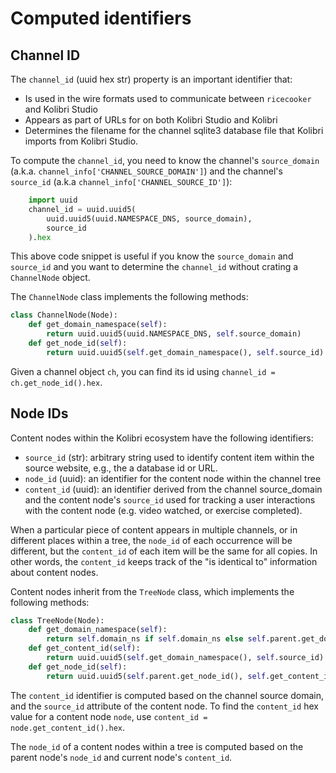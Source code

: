 Computed identifiers
====================

Channel ID
----------
The `channel_id` (uuid hex str) property is an important identifier that:
  - Is used in the wire formats used to communicate between `ricecooker` and Kolibri Studio
  - Appears as part of URLs for on both Kolibri Studio and Kolibri
  - Determines the filename for the channel sqlite3 database file that Kolibri imports
    from Kolibri Studio.

To compute the `channel_id`, you need to know the channel's `source_domain` (a.k.a. `channel_info['CHANNEL_SOURCE_DOMAIN']`)
and the channel's `source_id` (a.k.a `channel_info['CHANNEL_SOURCE_ID']`):

```python
    import uuid
    channel_id = uuid.uuid5(
        uuid.uuid5(uuid.NAMESPACE_DNS, source_domain),
        source_id
    ).hex
```

This above code snippet is useful if you know the `source_domain` and `source_id`
and you want to determine the `channel_id` without crating a `ChannelNode` object.

The `ChannelNode` class implements the following methods:

```python
class ChannelNode(Node):
    def get_domain_namespace(self):
        return uuid.uuid5(uuid.NAMESPACE_DNS, self.source_domain)
    def get_node_id(self):
        return uuid.uuid5(self.get_domain_namespace(), self.source_id)
```
Given a channel object `ch`, you can find its id using `channel_id = ch.get_node_id().hex`.



Node IDs
--------

Content nodes within the Kolibri ecosystem have the following identifiers:
  - `source_id` (str): arbitrary string used to identify content item within the
    source website, e.g., the a database id or URL.
  - `node_id` (uuid): an identifier for the content node within the channel tree
  - `content_id` (uuid): an identifier derived from the channel source_domain
    and the content node's `source_id` used for tracking a user interactions with
    the content node (e.g. video watched, or exercise completed).

When a particular piece of content appears in multiple channels, or in different 
places within a tree, the `node_id` of each occurrence will be different, but the
`content_id` of each item will be the same for all copies. In other words, the
`content_id` keeps track of the "is identical to" information about content nodes.

Content nodes inherit from the `TreeNode` class, which implements the following methods:

```python
class TreeNode(Node):
    def get_domain_namespace(self):
        return self.domain_ns if self.domain_ns else self.parent.get_domain_namespace()
    def get_content_id(self):
        return uuid.uuid5(self.get_domain_namespace(), self.source_id)
    def get_node_id(self):
        return uuid.uuid5(self.parent.get_node_id(), self.get_content_id().hex)
```
The `content_id` identifier is computed based on the channel source domain,
and the `source_id` attribute of the content node. To find the `content_id` hex
value for a content node `node`, use `content_id = node.get_content_id().hex`.

The `node_id` of a content nodes within a tree is computed based on the parent
node's `node_id` and current node's `content_id`.
